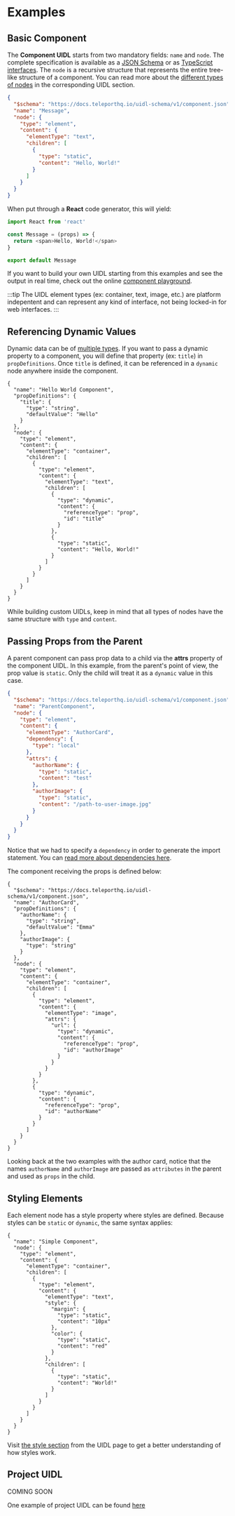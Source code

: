 # Examples

## Basic Component

The **Component UIDL** starts from two mandatory fields: `name` and `node`. The complete specification is available as a [JSON Schema](/uidl/support.html#json-schema) or as [TypeScript interfaces](/uidl/support.html#typescript-interfaces). The `node` is a recursive structure that represents the entire tree-like structure of a component. You can read more about the [different types of nodes](/uidl/#basic-node-types) in the corresponding UIDL section.

```json
{
  "$schema": "https://docs.teleporthq.io/uidl-schema/v1/component.json",
  "name": "Message",
  "node": {
    "type": "element",
    "content": {
      "elementType": "text",
      "children": [
        {
          "type": "static",
          "content": "Hello, World!"
        }
      ]
    }
  }
}
```

When put through a **React** code generator, this will yield:
```javascript
import React from 'react'

const Message = (props) => {
  return <span>Hello, World!</span>
}

export default Message
```

If you want to build your own UIDL starting from this examples and see the output in real time, check out the online [component playground](https://repl.teleporthq.io/).

:::tip
The UIDL element types (ex: container, text, image, etc.) are platform indepentent and can represent any kind of interface, not being locked-in for web interfaces.
:::

## Referencing Dynamic Values

Dynamic data can be of [multiple types](/uidl/#basic-node-types). If you want to pass a dynamic property to a component, you will define that property (ex: `title`) in `propDefinitions`. Once `title` is defined, it can be referenced in a `dynamic` node anywhere inside the component.

```json{4-6,22-23}
{
  "name": "Hello World Component",
  "propDefinitions": {
    "title": {
      "type": "string",
      "defaultValue": "Hello"
    }
  },
  "node": {
    "type": "element",
    "content": {
      "elementType": "container",
      "children": [
        {
          "type": "element",
          "content": {
            "elementType": "text",
            "children": [
              {
                "type": "dynamic",
                "content": {
                  "referenceType": "prop",
                  "id": "title"
                }
              },
              {
                "type": "static",
                "content": "Hello, World!"
              }
            ]
          }
        }
      ]
    }
  }
}
```

While building custom UIDLs, keep in mind that all types of nodes have the same structure with `type` and `content`.

## Passing Props from the Parent

A parent component can pass prop data to a child via the **attrs** property of the component UIDL. In this example, from the parent's point of view, the prop value is `static`. Only the child will treat it as a `dynamic` value in this case.

```json
{
  "$schema": "https://docs.teleporthq.io/uidl-schema/v1/component.json",
  "name": "ParentComponent",
  "node": {
    "type": "element",
    "content": {
      "elementType": "AuthorCard",
      "dependency": {
        "type": "local"
      },
      "attrs": {
        "authorName": {
          "type": "static",
          "content": "test"
        },
        "authorImage": {
          "type": "static",
          "content": "/path-to-user-image.jpg"
        }
      }
    }
  }
}
```

Notice that we had to specify a `dependency` in order to generate the import statement. You can [read more about dependencies here](/uidl/#component-element-with-dependencies).

The component receiving the props is defined below:

```json{4-11,24-28,34-38}
{
  "$schema": "https://docs.teleporthq.io/uidl-schema/v1/component.json",
  "name": "AuthorCard",
  "propDefinitions": {
    "authorName": {
      "type": "string",
      "defaultValue": "Emma"
    },
    "authorImage": {
      "type": "string"
    }
  },
  "node": {
    "type": "element",
    "content": {
      "elementType": "container",
      "children": [
        {
          "type": "element",
          "content": {
            "elementType": "image",
            "attrs": {
              "url": {
                "type": "dynamic",
                "content": {
                  "referenceType": "prop",
                  "id": "authorImage"
                }
              }
            }
          }
        },
        {
          "type": "dynamic",
          "content": {
            "referenceType": "prop",
            "id": "authorName"
          }
        }
      ]
    }
  }
}
```

Looking back at the two examples with the author card, notice that the names `authorName` and `authorImage` are passed as `attributes` in the parent and used as `props` in the child.

## Styling Elements

Each element node has a style property where styles are defined. Because styles can be `static` or `dynamic`, the same syntax applies:

```json{12-19}
{
  "name": "Simple Component",
  "node": {
    "type": "element",
    "content": {
      "elementType": "container",
      "children": [
        {
          "type": "element",
          "content": {
            "elementType": "text",
            "style": {
              "margin": {
                "type": "static",
                "content": "10px"
              },
              "color": {
                "type": "static",
                "content": "red"
              }
            },
            "children": [
              {
                "type": "static",
                "content": "World!"
              }
            ]
          }
        }
      ]
    }
  }
}
```

Visit [the style section](/uidl#with-styles-and-attributes) from the UIDL page to get a better understanding of how styles work.

## Project UIDL

COMING SOON

One example of project UIDL can be found [here](https://github.com/teleporthq/teleport-code-generators/blob/master/examples/uidl-samples/project.json)


